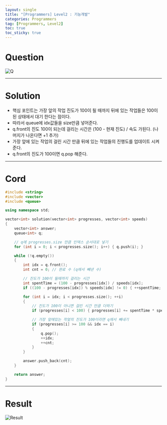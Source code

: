 ```yaml
---
layout: single
title: "[Programmers] Level2 : 기능개발"
categories: Programmers
tag: [Programmers, Level2]
toc: true
toc_sticky: true
---
```


# Question
![Q](https://user-images.githubusercontent.com/97664446/199077804-ff0c5c71-2ef5-46fc-bbde-fc891c1dc616.PNG)


***

# Solution
- 핵심 포인트는 가장 앞의 작업 진도가 100이 될 때까지 뒤에 있는 작업들은 100이 된 상태에서 대기 한다는 점이다.
- 따라서 queue에 idx값들을 size만큼 넣어준다.
- q.front의 진도 100이 되는데 걸리는 시간은 (100 - 현재 진도) / 속도 가된다. (나머지가 나온다면 +1 추가)
- 가장 앞에 있는 작업의 걸린 시간 만큼 뒤에 있는 작업들의 진행도를 업데이트 시켜준다.
- q.front의 진도가 100이면 q.pop 해준다.

***

# Cord
```c++
#include <string>
#include <vector>
#include <queue>

using namespace std;

vector<int> solution(vector<int> progresses, vector<int> speeds)
{
    vector<int> answer;
    queue<int> q;

    // q에 progresses.size 만큼 인덱스 순서대로 넣기
    for (int i = 0; i < progresses.size(); i++) { q.push(i); }

    while (!q.empty())
    {
        int idx = q.front();
        int cnt = 0; // 완료 수 (q에서 빼낸 수)

        // 진도가 100이 될때까지 걸리는 시간
        int spentTime = (100 - progresses[idx]) / speeds[idx];
        if ((100 - progresses[idx]) % speeds[idx] != 0) { ++spentTime; }

        for (int i = idx; i < progresses.size(); ++i)
        {
            // 진도가 100이 아니면 걸린 시간 만큼 더하기 
            if (progresses[i] < 100) { progresses[i] += spentTime * speeds[i]; }

            // 가장 앞에있는 작엎의 진도가 100이라면 q에서 빼내기
            if (progresses[i] >= 100 && idx == i)
            {
                q.pop();
                ++idx;
                ++cnt;
            }
        }

        answer.push_back(cnt);
    }

    return answer;
}
```

***

# Result
![Result](https://user-images.githubusercontent.com/97664446/199077808-e46c39fe-aea1-4074-853d-c9f129bf4085.PNG)
